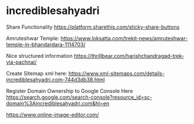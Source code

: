 # incrediblesahyadri

Share Functionality
https://platform.sharethis.com/sticky-share-buttons

Amruteshwar Temple:
https://www.loksatta.com/trekit-news/amruteshwar-temple-in-bhandardara-1114703/

Nice structured information
https://thrillbear.com/harishchandragad-trek-via-pachnai/




Create Sitemap xml here:
https://www.xml-sitemaps.com/details-incrediblesahyadri.com-744d3db38.html

Register Domain Ownership to Google Console Here
https://search.google.com/search-console?resource_id=sc-domain%3Aincrediblesahyadri.com&hl=en

https://www.online-image-editor.com/
